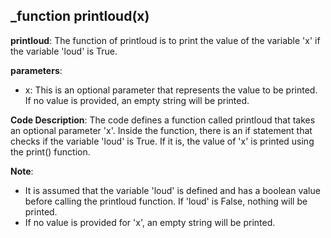 ## _function printloud(x)
**printloud**: The function of printloud is to print the value of the variable 'x' if the variable 'loud' is True.

**parameters**:
- x: This is an optional parameter that represents the value to be printed. If no value is provided, an empty string will be printed.

**Code Description**:
The code defines a function called printloud that takes an optional parameter 'x'. Inside the function, there is an if statement that checks if the variable 'loud' is True. If it is, the value of 'x' is printed using the print() function.

**Note**:
- It is assumed that the variable 'loud' is defined and has a boolean value before calling the printloud function. If 'loud' is False, nothing will be printed.
- If no value is provided for 'x', an empty string will be printed.
